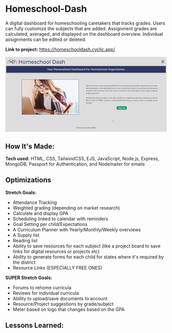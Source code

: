 # Homeschool-Dash

A digital dashboard for homeschooling caretakers that tracks grades. Users can fully customize the subjects that are added. Assignment grades are calculated, averaged, and displayed on the dashboard overview. Individual assignments can be edited or deleted.

**Link to project:** https://homeschooldash.cyclic.app/

![Gif Of Homeschool Dash site](hdPromo.gif)

## How It's Made:

**Tech used:** HTML, CSS, TailwindCSS, EJS, JavaScript, Node.js, Express, MongoDB, Passport for Authentication, and Nodemailer for emails

## Optimizations

**Stretch Goals:**
- Attendance Tracking
- Weighted grading (depending on market research)
- Calculate and display GPA
- Scheduling linked to calendar with reminders
- Goal Setting per child/Expectations
- A Curriculum Planner with Yearly/Monthly/Weekly overviews
- A Supply list
- Reading list
- Ability to save resources for each subject (like a project board to save links for digital resources or projects etc)
- Ability to generate forms for each child for states where it's required by the district
- Resource Links (ESPECIALLY FREE ONES)

**SUPER Stretch Goals:**
- Forums to rehome curricula
- Reviews for individual curricula
- Ability to upload/save documents to account
- Resource/Project suggestions by grade/subject
- Meter based on logo that changes based on the GPA

## Lessons Learned: